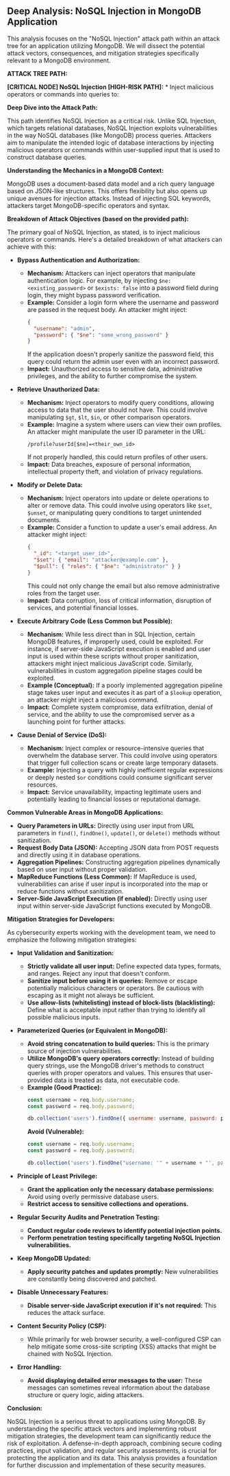 ## Deep Analysis: NoSQL Injection in MongoDB Application

This analysis focuses on the "NoSQL Injection" attack path within an attack tree for an application utilizing MongoDB. We will dissect the potential attack vectors, consequences, and mitigation strategies specifically relevant to a MongoDB environment.

**ATTACK TREE PATH:**

**[CRITICAL NODE] NoSQL Injection [HIGH-RISK PATH]:**
    * Inject malicious operators or commands into queries to:

**Deep Dive into the Attack Path:**

This path identifies NoSQL Injection as a critical risk. Unlike SQL Injection, which targets relational databases, NoSQL Injection exploits vulnerabilities in the way NoSQL databases (like MongoDB) process queries. Attackers aim to manipulate the intended logic of database interactions by injecting malicious operators or commands within user-supplied input that is used to construct database queries.

**Understanding the Mechanics in a MongoDB Context:**

MongoDB uses a document-based data model and a rich query language based on JSON-like structures. This offers flexibility but also opens up unique avenues for injection attacks. Instead of injecting SQL keywords, attackers target MongoDB-specific operators and syntax.

**Breakdown of Attack Objectives (based on the provided path):**

The primary goal of NoSQL Injection, as stated, is to inject malicious operators or commands. Here's a detailed breakdown of what attackers can achieve with this:

* **Bypass Authentication and Authorization:**
    * **Mechanism:** Attackers can inject operators that manipulate authentication logic. For example, by injecting `$ne: <existing_password>` or `$exists: false` into a password field during login, they might bypass password verification.
    * **Example:**  Consider a login form where the username and password are passed in the request body. An attacker might inject:
        ```json
        {
          "username": "admin",
          "password": { "$ne": "some_wrong_password" }
        }
        ```
        If the application doesn't properly sanitize the password field, this query could return the admin user even with an incorrect password.
    * **Impact:** Unauthorized access to sensitive data, administrative privileges, and the ability to further compromise the system.

* **Retrieve Unauthorized Data:**
    * **Mechanism:** Inject operators to modify query conditions, allowing access to data that the user should not have. This could involve manipulating `$gt`, `$lt`, `$in`, or other comparison operators.
    * **Example:**  Imagine a system where users can view their own profiles. An attacker might manipulate the user ID parameter in the URL:
        ```
        /profile?userId[$ne]=<their_own_id>
        ```
        If not properly handled, this could return profiles of other users.
    * **Impact:** Data breaches, exposure of personal information, intellectual property theft, and violation of privacy regulations.

* **Modify or Delete Data:**
    * **Mechanism:** Inject operators into update or delete operations to alter or remove data. This could involve using operators like `$set`, `$unset`, or manipulating query conditions to target unintended documents.
    * **Example:**  Consider a function to update a user's email address. An attacker might inject:
        ```json
        {
          "_id": "<target_user_id>",
          "$set": { "email": "attacker@example.com" },
          "$pull": { "roles": { "$ne": "administrator" } }
        }
        ```
        This could not only change the email but also remove administrative roles from the target user.
    * **Impact:** Data corruption, loss of critical information, disruption of services, and potential financial losses.

* **Execute Arbitrary Code (Less Common but Possible):**
    * **Mechanism:** While less direct than in SQL Injection, certain MongoDB features, if improperly used, could be exploited. For instance, if server-side JavaScript execution is enabled and user input is used within these scripts without proper sanitization, attackers might inject malicious JavaScript code. Similarly, vulnerabilities in custom aggregation pipeline stages could be exploited.
    * **Example (Conceptual):** If a poorly implemented aggregation pipeline stage takes user input and executes it as part of a `$lookup` operation, an attacker might inject a malicious command.
    * **Impact:** Complete system compromise, data exfiltration, denial of service, and the ability to use the compromised server as a launching point for further attacks.

* **Cause Denial of Service (DoS):**
    * **Mechanism:** Inject complex or resource-intensive queries that overwhelm the database server. This could involve using operators that trigger full collection scans or create large temporary datasets.
    * **Example:**  Injecting a query with highly inefficient regular expressions or deeply nested `$or` conditions could consume significant server resources.
    * **Impact:** Service unavailability, impacting legitimate users and potentially leading to financial losses or reputational damage.

**Common Vulnerable Areas in MongoDB Applications:**

* **Query Parameters in URLs:**  Directly using user input from URL parameters in `find()`, `findOne()`, `update()`, or `delete()` methods without sanitization.
* **Request Body Data (JSON):**  Accepting JSON data from POST requests and directly using it in database operations.
* **Aggregation Pipelines:**  Constructing aggregation pipelines dynamically based on user input without proper validation.
* **MapReduce Functions (Less Common):**  If MapReduce is used, vulnerabilities can arise if user input is incorporated into the map or reduce functions without sanitization.
* **Server-Side JavaScript Execution (if enabled):**  Directly using user input within server-side JavaScript functions executed by MongoDB.

**Mitigation Strategies for Developers:**

As cybersecurity experts working with the development team, we need to emphasize the following mitigation strategies:

* **Input Validation and Sanitization:**
    * **Strictly validate all user input:**  Define expected data types, formats, and ranges. Reject any input that doesn't conform.
    * **Sanitize input before using it in queries:**  Remove or escape potentially malicious characters or operators. Be cautious with escaping as it might not always be sufficient.
    * **Use allow-lists (whitelisting) instead of block-lists (blacklisting):** Define what is acceptable input rather than trying to identify all possible malicious inputs.

* **Parameterized Queries (or Equivalent in MongoDB):**
    * **Avoid string concatenation to build queries:** This is the primary source of injection vulnerabilities.
    * **Utilize MongoDB's query operators correctly:** Instead of building query strings, use the MongoDB driver's methods to construct queries with proper operators and values. This ensures that user-provided data is treated as data, not executable code.
    * **Example (Good Practice):**
        ```javascript
        const username = req.body.username;
        const password = req.body.password;

        db.collection('users').findOne({ username: username, password: password });
        ```
        **Avoid (Vulnerable):**
        ```javascript
        const username = req.body.username;
        const password = req.body.password;

        db.collection('users').findOne("username: '" + username + "', password: '" + password + "'");
        ```

* **Principle of Least Privilege:**
    * **Grant the application only the necessary database permissions:** Avoid using overly permissive database users.
    * **Restrict access to sensitive collections and operations.**

* **Regular Security Audits and Penetration Testing:**
    * **Conduct regular code reviews to identify potential injection points.**
    * **Perform penetration testing specifically targeting NoSQL Injection vulnerabilities.**

* **Keep MongoDB Updated:**
    * **Apply security patches and updates promptly:**  New vulnerabilities are constantly being discovered and patched.

* **Disable Unnecessary Features:**
    * **Disable server-side JavaScript execution if it's not required:** This reduces the attack surface.

* **Content Security Policy (CSP):**
    * While primarily for web browser security, a well-configured CSP can help mitigate some cross-site scripting (XSS) attacks that might be chained with NoSQL Injection.

* **Error Handling:**
    * **Avoid displaying detailed error messages to the user:**  These messages can sometimes reveal information about the database structure or query logic, aiding attackers.

**Conclusion:**

NoSQL Injection is a serious threat to applications using MongoDB. By understanding the specific attack vectors and implementing robust mitigation strategies, the development team can significantly reduce the risk of exploitation. A defense-in-depth approach, combining secure coding practices, input validation, and regular security assessments, is crucial for protecting the application and its data. This analysis provides a foundation for further discussion and implementation of these security measures.
